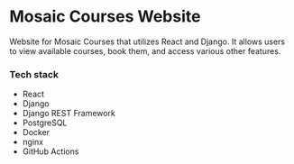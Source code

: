 # Mosaic Courses Website
Website for Mosaic Courses that utilizes React and Django. It allows users to view available courses, book them, and access various other features.

### Tech stack
- React 
- Django
- Django REST Framework
- PostgreSQL
- Docker
- nginx
- GitHub Actions
